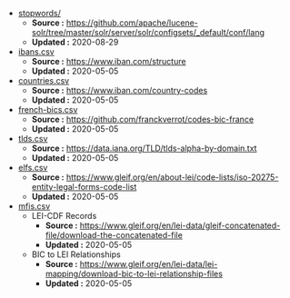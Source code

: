 * [stopwords/](stopwords/)
    * **Source :** https://github.com/apache/lucene-solr/tree/master/solr/server/solr/configsets/_default/conf/lang
    * **Updated :** 2020-08-29
* [ibans.csv](ibans.csv)
    * **Source :** https://www.iban.com/structure
    * **Updated :** 2020-05-05
* [countries.csv](countries.csv)
    * **Source :** https://www.iban.com/country-codes
    * **Updated :** 2020-05-05
* [french-bics.csv](french-bics.csv)
    * **Source :** https://github.com/franckverrot/codes-bic-france
    * **Updated :** 2020-05-05
* [tlds.csv](tlds.csv)
    * **Source :** https://data.iana.org/TLD/tlds-alpha-by-domain.txt
    * **Updated :** 2020-05-05
* [elfs.csv](elfs.csv)
    * **Source :** https://www.gleif.org/en/about-lei/code-lists/iso-20275-entity-legal-forms-code-list
    * **Updated :** 2020-05-05
* [mfis.csv](mfis.csv)
    * LEI-CDF Records
        * **Source :** https://www.gleif.org/en/lei-data/gleif-concatenated-file/download-the-concatenated-file
        * **Updated :** 2020-05-05
    * BIC to LEI Relationships
        * **Source :** https://www.gleif.org/en/lei-data/lei-mapping/download-bic-to-lei-relationship-files
        * **Updated :** 2020-05-05

